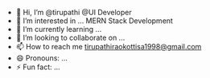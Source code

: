 - 👋 Hi, I’m @tirupathi @UI Developer
- 👀 I’m interested in ... MERN Stack Development
- 🌱 I’m currently learning ...
- 💞️ I’m looking to collaborate on ...
- 📫 How to reach me tirupathiraokottisa1998@gmail.com
- 😄 Pronouns: ...
- ⚡ Fun fact: ...

<!---
tirupathi2219/tirupathi2219 is a ✨ special ✨ repository because its `README.md` (this file) appears on your GitHub profile.
You can click the Preview link to take a look at your changes.
--->
